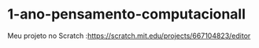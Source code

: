# 1-ano-pensamento-computacionall
Meu projeto no Scratch :https://scratch.mit.edu/projects/667104823/editor
